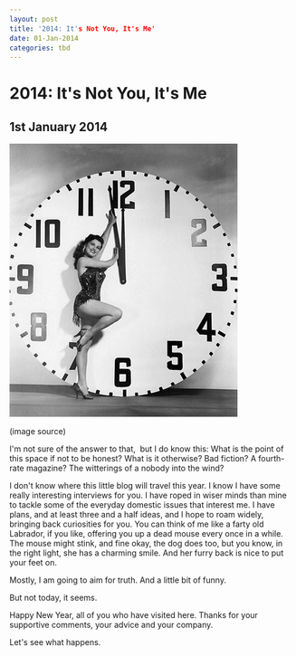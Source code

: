 ```yaml
---
layout: post
title: '2014: It's Not You, It's Me'
date: 01-Jan-2014
categories: tbd
---
```


# 2014: It's Not You, It's Me

## 1st January 2014

<img class="photo-horiz" src="/images/2014/01/1505593_590678084320513_1165635965_n.jpg" />

<p <a href="https://www.facebook.com/pages/Dangerous-Minds/101990813189245">(image source)</a></p>

<p It's been a week since I've written here. My fingers are itching to figure things out a little,   my brain is having trouble engaging gear, and  I'm feeling...out of sorts.</p>

<p Le New Year!</p>

<p We bailed on a party up the road and spent the night watching Harry Potter with the kids and eating chips. Bed before eleven. K quietly got pissed while I held a hot washcloth to my blocked and painful sinuses.</p>

<p I've been spending a sorry hour or two with middle -of-the-night insomnia lately. I think lying down aggravates my stupid face. Yesterday, my back started playing up too, so when I woke up for last night's midnight party with myself, the miserable silence was oppressive.</p>

<p I headed out to the lounge room to watch TV and Keith, my solid comrade,  traipsed out behind me. On the couch, we experienced the joys of early morning free-to-air. TMZ was horrifying: celebrity-baiting by lecherous pumpkin-tanned creeps. The best show featured a religious couple, heavy on the Pan-Stik; the minister earnestly speaking for his wife, who nodded like a dashboard ornament.  They introduced an Australian preacher, who just could not pull off the theatre of American evangelism with her 'chicks for Jesus' kind of folksy Outback shtick. It was comedy.</p>

<p Keith and I lay on the lounge. He draped a beach towel from the laundry pile over his cold feet while I necked back a Sudafed and Nurofen cocktail.</p>

<p 'You're my best friend,' I said to Keith.</p>

<p 'I'm your only friend,' he said.</p>

<p Ha ha! It's not true, of course. Ha ha! How we laughed!</p>

<p But then...</p>

<p This is what happens when I feel like crap: I isolate. I become very protective of my limited energy and I retreat to solitude wherever I can carve it out. I've felt, over the the last six months, often unwell, often overwhelmed. Life with small children is unavoidably busy. There is work, there is housework, and always, relentless forward motion. The next thing,the next thing.</p>

<p I have been bad at keeping up with my friends. Text here, email there. Facebook 'like'. Quick Instagram comment. Social media is in fact a great boon for these times - getting out and out about feels a bridge too far. I need to retreat and conserve the juice in the tank, and at least online, I can feel connected in part to what's going on outside my little nest.</p>

<p It' s a good nest. It's happy. It's where my healthy children sleep, and my supportive parents live nearby. We have food and shelter and luxuries like takeaway coffee and osteopathy and iTunes. I have so many heartwarming moments with the kids and Keith, every day. I cherish this life.</p>

<p But I am struggling to stay positive right now. Which...you know, it's this low-level constant sickness; I think, beating me down a little, but just reading back over my indulgent moaning makes me cringe a little/lot. Why am I  recounting this stuff? Shut up!  Stoppit! What kind of strange little diary am I curating here? For what? For **who**?</p>

I'm not sure of the answer to that,  but I do know this: What is the point of this space if not to be honest? What is it otherwise? Bad fiction? A fourth-rate magazine? The witterings of a nobody into the wind?

I don't know where this little blog will travel this year. I know I have some really interesting interviews for you. I have roped in wiser minds than mine to tackle some of the everyday domestic issues that interest me. I have plans, and at least three and a half ideas, and I hope to roam widely, bringing back curiosities for you. You can think of me like a farty old Labrador, if you like, offering you up a dead mouse every once in a while. The mouse might stink, and fine okay, the dog does too, but you know, in the right light, she has a charming smile. And her furry back is nice to put your feet on.

Mostly, I am going to aim for truth. And a little bit of funny.

But not today, it seems.

Happy New Year, all of you who have visited here. Thanks for your supportive comments, your advice and your company.

Let's see what happens.
